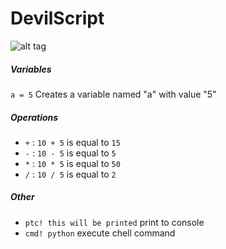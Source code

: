 # DevilScript
![alt tag](http://i.imgur.com/Nb57BU5.png)

##### Variables
`a = 5` Creates a variable named "a" with value "5"


##### Operations
* `+` : `10 + 5`  is equal to  `15`
* `-` : `10 - 5`  is equal to  `5`
* `*` : `10 * 5`  is equal to  `50`
* `/` : `10 / 5`  is equal to  `2`

##### Other
* `ptc! this will be printed` print to console
* `cmd! python` execute chell command
